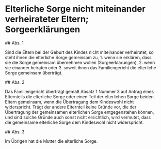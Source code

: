 # Elterliche Sorge nicht miteinander verheirateter Eltern; Sorgeerklärungen



\#\# Abs. 1

 Sind die Eltern bei der Geburt des Kindes nicht miteinander verheiratet, so steht ihnen die elterliche Sorge gemeinsam zu,  1\.
 wenn sie erklären, dass sie die Sorge gemeinsam übernehmen wollen (Sorgeerklärungen),
 2\.
 wenn sie einander heiraten oder
 3\.
 soweit ihnen das Familiengericht die elterliche Sorge gemeinsam überträgt.


\#\# Abs. 2

 Das Familiengericht überträgt gemäß Absatz 1 Nummer 3 auf Antrag eines Elternteils die elterliche Sorge oder einen Teil der elterlichen Sorge beiden Eltern gemeinsam, wenn die Übertragung dem Kindeswohl nicht widerspricht. Trägt der andere Elternteil keine Gründe vor, die der Übertragung der gemeinsamen elterlichen Sorge entgegenstehen können, und sind solche Gründe auch sonst nicht ersichtlich, wird vermutet, dass die gemeinsame elterliche Sorge dem Kindeswohl nicht widerspricht.

\#\# Abs. 3

 Im Übrigen hat die Mutter die elterliche Sorge. 

